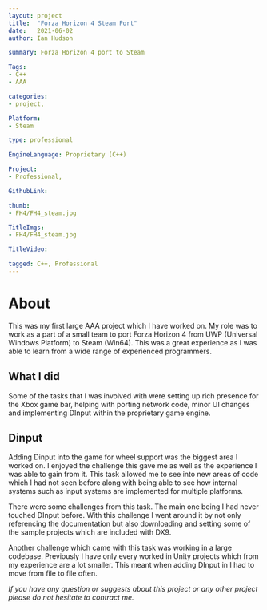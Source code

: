 ```yaml
---
layout: project
title:  "Forza Horizon 4 Steam Port"
date:   2021-06-02 
author: Ian Hudson

summary: Forza Horizon 4 port to Steam

Tags:
- C++
- AAA

categories:
- project, 

Platform:
- Steam

type: professional

EngineLanguage: Proprietary (C++)

Project:
- Professional,

GithubLink:

thumb: 
- FH4/FH4_steam.jpg

TitleImgs: 
- FH4/FH4_steam.jpg

TitleVideo:

tagged: C++, Professional
---
```


# About 
This was my first large AAA project which I have worked on. My role was to work as a part of a small team to port Forza Horizon 4 from UWP (Universal Windows Platform) to Steam (Win64). This was a great experience as I was able to learn from a wide range of experienced programmers.

## What I did
Some of the tasks that I was involved with were setting up rich presence for the Xbox game bar, helping with porting network code, minor UI changes and implementing DInput within the proprietary game engine.


## Dinput
Adding Dinput into the game for wheel support was the biggest area I worked on. I enjoyed the challenge this gave me as well as the experience I was able to gain from it. This task allowed me to see into new areas of code which I had not seen before along with being able to see how internal systems such as input systems are implemented for multiple platforms.

There were some challenges from this task. The main one being I had never touched DInput before. With this challenge I went around it by not only referencing the documentation but also downloading and setting some of the sample projects which are included with DX9.

Another challenge which came with this task was working in a large codebase. Previously I have only every worked in Unity projects which from my experience are a lot smaller. This meant when adding DInput in I had to move from file to file often.

<i>If you have any question or suggests about this project or any other project please do not hesitate to contract me.<i/>
